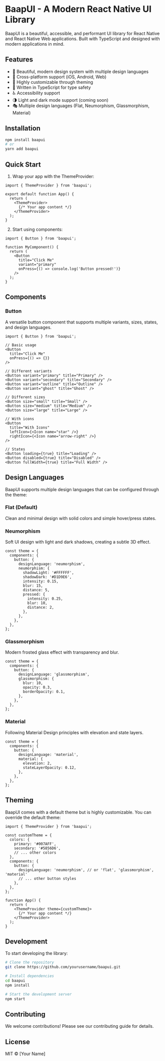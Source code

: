 # BaapUI - A Modern React Native UI Library

BaapUI is a beautiful, accessible, and performant UI library for React Native and React Native Web applications. Built with TypeScript and designed with modern applications in mind.

## Features

- 🎨 Beautiful, modern design system with multiple design languages
- 📱 Cross-platform support (iOS, Android, Web)
- 🔧 Highly customizable through theming
- 🎯 Written in TypeScript for type safety
- ♿️ Accessibility support
- 🌗 Light and dark mode support (coming soon)
- 🎭 Multiple design languages (Flat, Neumorphism, Glassmorphism, Material)

## Installation

```bash
npm install baapui
# or
yarn add baapui
```

## Quick Start

1. Wrap your app with the ThemeProvider:

```tsx
import { ThemeProvider } from 'baapui';

export default function App() {
  return (
    <ThemeProvider>
      {/* Your app content */}
    </ThemeProvider>
  );
}
```

2. Start using components:

```tsx
import { Button } from 'baapui';

function MyComponent() {
  return (
    <Button 
      title="Click Me"
      variant="primary"
      onPress={() => console.log('Button pressed!')}
    />
  );
}
```

## Components

### Button

A versatile button component that supports multiple variants, sizes, states, and design languages.

```tsx
import { Button } from 'baapui';

// Basic usage
<Button 
  title="Click Me"
  onPress={() => {}}
/>

// Different variants
<Button variant="primary" title="Primary" />
<Button variant="secondary" title="Secondary" />
<Button variant="outline" title="Outline" />
<Button variant="ghost" title="Ghost" />

// Different sizes
<Button size="small" title="Small" />
<Button size="medium" title="Medium" />
<Button size="large" title="Large" />

// With icons
<Button 
  title="With Icons"
  leftIcon={<Icon name="star" />}
  rightIcon={<Icon name="arrow-right" />}
/>

// States
<Button loading={true} title="Loading" />
<Button disabled={true} title="Disabled" />
<Button fullWidth={true} title="Full Width" />
```

## Design Languages

BaapUI supports multiple design languages that can be configured through the theme:

### Flat (Default)
Clean and minimal design with solid colors and simple hover/press states.

### Neumorphism
Soft UI design with light and dark shadows, creating a subtle 3D effect.

```tsx
const theme = {
  components: {
    button: {
      designLanguage: 'neumorphism',
      neumorphism: {
        shadowLight: '#FFFFFF',
        shadowDark: '#D1D9E6',
        intensity: 0.15,
        blur: 15,
        distance: 5,
        pressed: {
          intensity: 0.25,
          blur: 10,
          distance: 2,
        },
      },
    },
  },
};
```

### Glassmorphism
Modern frosted glass effect with transparency and blur.

```tsx
const theme = {
  components: {
    button: {
      designLanguage: 'glassmorphism',
      glassmorphism: {
        blur: 10,
        opacity: 0.3,
        borderOpacity: 0.1,
      },
    },
  },
};
```

### Material
Following Material Design principles with elevation and state layers.

```tsx
const theme = {
  components: {
    button: {
      designLanguage: 'material',
      material: {
        elevation: 2,
        stateLayerOpacity: 0.12,
      },
    },
  },
};
```

## Theming

BaapUI comes with a default theme but is highly customizable. You can override the default theme:

```tsx
import { ThemeProvider } from 'baapui';

const customTheme = {
  colors: {
    primary: '#007AFF',
    secondary: '#5856D6',
    // ... other colors
  },
  components: {
    button: {
      designLanguage: 'neumorphism', // or 'flat', 'glassmorphism', 'material'
      // ... other button styles
    },
  },
};

function App() {
  return (
    <ThemeProvider theme={customTheme}>
      {/* Your app content */}
    </ThemeProvider>
  );
}
```

## Development

To start developing the library:

```bash
# Clone the repository
git clone https://github.com/yourusername/baapui.git

# Install dependencies
cd baapui
npm install

# Start the development server
npm start
```

## Contributing

We welcome contributions! Please see our contributing guide for details.

## License

MIT © [Your Name]
